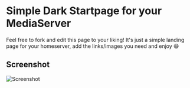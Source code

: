 # Simple Dark Startpage for your MediaServer

Feel free to fork and edit this page to your liking! It's just a simple landing page for your homeserver, add the links/images you need and enjoy :smile:

## Screenshot

![Screenshot](https://preview.redd.it/rsoqdn11jal21.png?width=1024&auto=webp&s=1e64c001d06ebb0c4f35285bc8d5ee463a7b8056)
